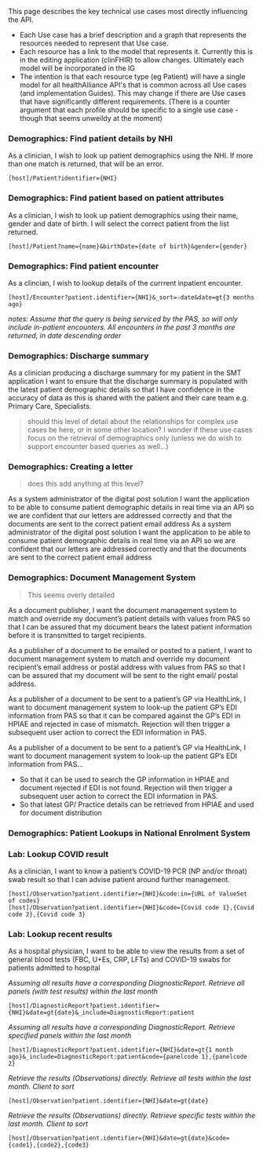 
This page describes the key technical use cases most directly influencing the API.

* Each Use case has a brief description and a graph that represents the resources needed to represent that Use case.
* Each resource has a link to the model that represents it. Currently this is in the editing application (clinFHIR) to allow changes. Ultimately each model will be incorporated in the IG
* The intention is that each resource type (eg Patient) will have a single model for all healthAlliance API's that is common across all Use cases (and implementation Guides). This may change if there are Use cases that have significantly different requirements. (There is a counter argument that each profile should be specific to a single use case - though that seems unweildy at the moment)

### Demographics: Find patient details by NHI
As a clinician, I wish to look up patient demographics using the NHI. If more than one match is returned, that will be an error.

    [host]/Patient?identifier={NHI}


### Demographics: Find patient based on patient attributes
As a clinician, I wish to look up patient demographics using their name, gender and date of birth. I will select the correct patient from the list returned.

    [host]/Patient?name={name}&birthDate={date of birth}&gender={gender}


### Demographics: Find patient encounter
As a clincian, I wish to lookup details of the currrent inpatient encounter.

    [host]/Encounter?patient.identifier={NHI}&_sort=-date&date=gt{3 months ago}

_notes: Assume that the query is being serviced by the PAS, so will only include in-patient encounters. All encounters in the past 3 months  are returned, in date descending order_


### Demographics: Discharge summary

As a clinician producing a discharge summary for my patient in the SMT application I want to ensure that the discharge summary is populated with the latest patient demographic details so that I have confidence in the accuracy of data as this is shared with the patient and their care team e.g. Primary Care, Specialists. 

> should this level of detail about the relationships for complex use cases be here, or in some other location? I wonder if these use cases focus on the retrieval of demographics only (unless we do wish to support encounter based queries as well...)


### Demographics: Creating a letter

>does this add anything at this level?

As a system administrator of the digital post solution I want the application to be able to consume patient demographic details in real time via an API so we are confident that our letters are addressed correctly and that the documents are sent to the correct patient email address As a system administrator of the digital post solution I want the application to be able to consume patient demographic details in real time via an API so we are confident that our letters are addressed correctly and that the documents are sent to the correct patient email address 

### Demographics: Document Management System

>This seems overly detailed

As a document publisher, I want the document management system to match and override my document’s patient details with values from PAS so that I can be assured that my document bears the latest patient information before it is transmitted to target recipients. 

As a publisher of a document to be emailed or posted to a patient, I want to document management system to match and override my document recipient’s email address or postal address with values from PAS so that I can be assured that my document will be sent to the right email/ postal address.

As a publisher of a document to be sent to a patient’s GP via HealthLink, I want to document management system to look-up the patient GP’s EDI information from PAS so that it can be compared against the GP’s EDI in HPIAE and rejected in case of mismatch.  Rejection will then trigger a subsequent user action to correct the EDI information in PAS.

As a publisher of a document to be sent to a patient’s GP via HealthLink, I want to document management system to look-up the patient GP’s EDI information from PAS… 
* So that it can be used to search the GP information in HPIAE and document rejected if EDI is not found.  Rejection will then trigger a subsequent user action to correct the EDI information in PAS.
* So that latest GP/ Practice details can be retrieved from HPIAE and used for document distribution 

### Demographics: Patient Lookups in National Enrolment System

### Lab: Lookup COVID result
As a clinician, I want to know a patient’s COVID-19 PCR (NP and/or throat) swab result so that I can advise patient around further management.

    [host]/Observation?patient.identifier={NHI}&code:in={URL of ValueSet of codes}
    [host]/Observation?patient.identifier={NHI}&code={Covid code 1},{Covid code 2},{Covid code 3}


### Lab: Lookup recent results

As a hospital physician, I want to be able to view the results from a set of general blood tests (FBC, U+Es, CRP, LFTs) and COVID-19 swabs for patients admitted to hospital

_Assuming all results have a corresponding DiagnosticReport. Retrieve all panels (with test results) within the last month_

    [host]/DiagnosticReport?patient.identifier={NHI}&date=gt{date}&_include=DiagnosticReport:patient

_Assuming all results have a corresponding DiagnosticReport. Retrieve specified panels within the last month_

    [host]/DiagnosticReport?patient.identifier={NHI}&date=gt{1 month ago}&_include=DiagnosticReport:patient&code={panelcode 1},{panelcode 2}

_Retrieve the results (Observations) directly. Retrieve all tests within the last month. Client to sort_

    [host]/Observation?patient.identifier={NHI}&date=gt{date}

_Retrieve the results (Observations) directly. Retrieve specific tests within the last month. Client to sort_

    [host]/Observation?patient.identifier={NHI}&date=gt{date}&code={code1},{code2},{code3}